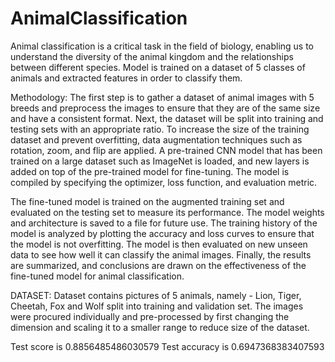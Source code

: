 # AnimalClassification
Animal classification is a critical task in the field of biology, enabling us to understand the diversity of the animal kingdom and the relationships between different species. Model is trained on a dataset of 5 classes of animals and extracted features in order to classify them.


Methodology:
The first step is to gather a dataset of animal images with 5 breeds and preprocess the images to ensure that they are of the same size and have a consistent format. Next, the dataset will be split into training and testing sets with an appropriate ratio. To increase the size of the training dataset and prevent overfitting, data augmentation techniques such as rotation, zoom, and flip are applied. A pre-trained CNN model that has been trained on a large dataset such as ImageNet is loaded, and new layers is added on top of the pre-trained model for fine-tuning. The model is compiled by specifying the optimizer, loss function, and evaluation metric.

The fine-tuned model is trained on the augmented training set and evaluated on the testing set to measure its performance. The model weights and architecture is saved to a file for future use. The training history of the model is analyzed by plotting the accuracy and loss curves to ensure that the model is not overfitting. The model is then evaluated on new unseen data to see how well it can classify the animal images. Finally, the results are summarized, and conclusions are drawn on the effectiveness of the fine-tuned model for animal classification.

DATASET:
Dataset contains pictures of 5 animals, namely - Lion, Tiger, Cheetah, Fox and Wolf split into training and validation set. The images were procured individually and pre-processed by first changing the dimension and scaling it to a smaller range to reduce size of the dataset.




 
Test score is 0.8856485486030579
Test accuracy is 0.6947368383407593



